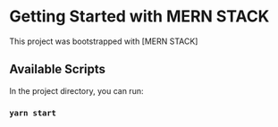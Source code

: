 # Getting Started with MERN STACK

This project was bootstrapped with [MERN STACK]

## Available Scripts

In the project directory, you can run:

### `yarn start`

